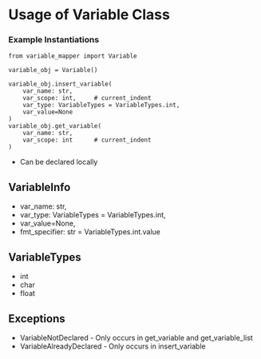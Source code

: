 # Usage of Variable Class

### Example Instantiations
```
from variable_mapper import Variable

variable_obj = Variable()

variable_obj.insert_variable(
    var_name: str,
    var_scope: int,     # current_indent
    var_type: VariableTypes = VariableTypes.int,
    var_value=None
)
variable_obj.get_variable(
    var_name: str,
    var_scope: int      # current_indent
)
```

- Can be declared locally

## VariableInfo
- var_name: str,
- var_type: VariableTypes = VariableTypes.int,
- var_value=None,
- fmt_specifier: str = VariableTypes.int.value

## VariableTypes
- int
- char
- float

## Exceptions

- VariableNotDeclared - Only occurs in get_variable and get_variable_list
- VariableAlreadyDeclared - Only occurs in insert_variable